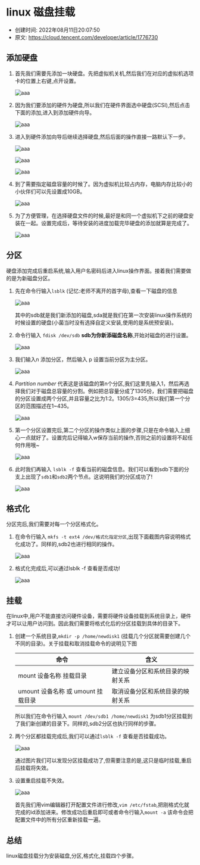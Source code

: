 # linux 磁盘挂载

- 创建时间: 2022年08月11日20:07:50
- 原文: <https://cloud.tencent.com/developer/article/1776730>

## 添加硬盘

1. 首先我们需要先添加一块硬盘。先把虚拟机关机,然后我们在对应的虚拟机选项卡的位置上右键,点开设置。

    ![aaa](../imgs/mount01.png)

2. 因为我们要添加的硬件为硬盘,所以我们在硬件界面选中硬盘(SCSI),然后点击下面的添加,进入到添加硬件向导。

    ![aaa](../imgs/mount02.png)

3. 进入到硬件添加向导后继续选择硬盘,然后后面的操作直接一路默认下一步。

    ![aaa](../imgs/mount03.png)

    ![aaa](../imgs/mount04.png)

    ![aaa](../imgs/mount05.png)

4. 到了需要指定磁盘容量的时候了。因为虚拟机比较占内存，电脑内存比较小的小伙伴们可以先设置成10GB。

    ![aaa](../imgs/mount06.png)

5. 为了方便管理，在选择硬盘文件的时候,最好是和同一个虚拟机下之前的硬盘安装在一起。设置完成后，等待安装的进度加载完毕硬盘的添加就算是完成了。

    ![aaa](../imgs/mount07.png)

## 分区

硬盘添加完成后重启系统,输入用户名密码后进入linux操作界面。接着我们需要做的是为新磁盘分区。

1. 先在命令行输入`lsblk` (记忆:老师不离开的首字母),查看一下磁盘的信息

    ![aaa](../imgs/mount08.png)

    其中的sdb就是我们新添加的磁盘,sda就是我们在第一次安装linux操作系统的时候设置的硬盘(小菌当时没有选择自定义安装,使用的是系统预安装)。

2. 命令行输入 `fdisk /dev/sdb` **sdb为你新添磁盘名称**,开始对磁盘的进行设置。

    ![aaa](../imgs/mount09.png)

3. 我们输入n 添加分区，然后输入 p 设置当前分区为主分区。

    ![aaa](../imgs/mount10.png)

4. *Partition number* 代表这是该磁盘的第n个分区,我们这里先输入1，然后再选择我们对于磁盘总容量的分割。例如把总容量分成了1305份，我们需要把磁盘的分区设置成两个分区,并且容量之比为1:2。1305/3=435,所以我们第一个分区的范围描述在1~435。

    ![aaa](../imgs/mount11.png)

5. 第一个分区设置完后,第二个分区的操作类似上面的步骤,只是在命令输入上细心一点就好了。设置完后记得输入w保存当前的操作,否则之前的设置将不起任何作用哦~

    ![aaa](../imgs/mount12.png)

6. 此时我们再输入 `lsblk -f` 查看当前的磁盘信息。我们可以看到sdb下面的分支上出现了`sdb1`和`sdb2`两个节点。这说明我们的分区成功了!

    ![aaa](../imgs/mount13.png)

## 格式化

分区完后,我们需要对每一个分区格式化。

1. 在命令行输入 `mkfs -t ext4 /dev/格式化指定分区`,出现下面截图内容说明格式化成功了。同样的,sdb2也进行相同的操作。

    ![aaa](../imgs/mount14.png)

2. 格式化完成后,可以通过lsblk -f 查看是否成功!

    ![aaa](../imgs/mount15.png)

## 挂载

在linux中,用户不能直接访问硬件设备，需要将硬件设备挂载到系统目录上，硬件才可以让用户访问到。因此我们需要将格式化后的分区挂载到具体的目录下。

1. 创建一个系统目录,`mkdir -p /home/newdisk1` (挂载几个分区就需要创建几个不同的目录)。关于挂载和取消挂载命令的说明见下图

    | 命令                               | 含义                             |
    | ---------------------------------- | -------------------------------- |
    | mount 设备名称 挂载目录            | 建立设备分区和系统目录的映射关系 |
    | umount 设备名称 或 umount 挂载目录 | 取消设备分区和系统目录的映射关系 |

    所以我们在命令行输入 `mount /dev/sdb1 /home/newdisk1` 为sdb1分区挂载到了我们新创建的目录下。同样的,sdb2分区也执行同样的步骤。

2. 两个分区都挂载完成后,我们可以通过`lsblk -f` 查看是否挂载成功。

    ![aaa](../imgs/mount16.png)

    通过图片我们可以发现分区挂载成功了,但需要注意的是,这只是临时挂载,重启后挂载将失效。

3. 设置重启挂载不失效。

    ![aaa](../imgs/mount17.png)

    首先我们用vim编辑器打开配置文件进行修改,`vim /etc/fstab`,把刚格式化就完成的id添加进来。修改成功后重启即可或者命令行输入`mount -a` 该命令会把配置文件中的所有分区重新挂载一遍。

## 总结

linux磁盘挂载分为安装磁盘,分区,格式化,挂载四个步骤。
